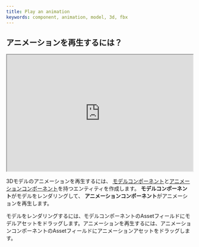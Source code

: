 ```yaml
---
title: Play an animation
keywords: component, animation, model, 3d, fbx
---
```


## アニメーションを再生するには？

<iframe src="https://www.youtube.com/embed/2MAxwOYLnh0?list=PL0KdXFF26E4Bpjx5R3B8LH6blmU-h3JLV?controls=2&showinfo=0" width="560" height="315" allowFullScreen style="max-width:100%"></iframe>

3Dモデルのアニメーションを再生するには、 <a href="http://developer.playcanvas.com/en/user-manual/packs/components/model/" target="_blank">モデルコンポーネント</a>と<a href="http://developer.playcanvas.com/en/user-manual/packs/components/animation/" target="_blank">アニメーションコンポーネント</a>を持つエンティティを作成します。 **モデルコンポーネント**がモデルをレンダリングして、 **アニメーションコンポーネント**がアニメーションを再生します。

モデルをレンダリングするには、モデルコンポーネントのAssetフィールドにモデルアセットをドラッグします。アニメーションを再生するには、アニメーションコンポーネントのAssetフィールドにアニメーションアセットをドラッグします。

